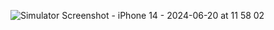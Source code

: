 ![Simulator Screenshot - iPhone 14 - 2024-06-20 at 11 58 02](https://github.com/ujwalshetty7022/flutter_Calculator_Ui/assets/106664995/12c81120-9e6a-49cb-8e41-675ac56b59ac)
